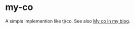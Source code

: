 # my-co
A simple implemention like tj/co.
See also [My co in my blog](https://www.clarencep.com/2018/07/31/my-co/).
